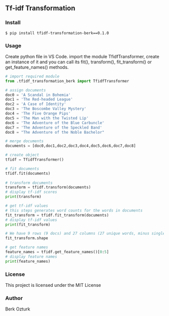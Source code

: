 ## Tf-idf Transformation


###  Install

```
$ pip install tfidf-transformation-berk==0.1.0
```


### Usage

Create python file in VS Code. import the module TfidfTransformer, create an instance of it and you can call its fit(), transform(), fit_transform() or get_feature_names() methods.

```python
# import required module
from .tfidf_transformation_berk import TfidfTransformer

# assign documents
doc0 = 'A Scandal in Bohemia'
doc1 = 'The Red-headed League'
doc2 = 'A Case of Identity'
doc3 = 'The Boscombe Valley Mystery'
doc4 = 'The Five Orange Pips'
doc5 = 'The Man with the Twisted Lip'
doc6 = 'The Adventure of the Blue Carbuncle'
doc7 = 'The Adventure of the Speckled Band'
doc8 = "The Adventure of the Noble Bachelor"

# merge documents
documents = [doc0,doc1,doc2,doc3,doc4,doc5,doc6,doc7,doc8]

# create object
tfidf = TfidfTransformer()

# fit documents 
tfidf.fit(documents)
 
# transform documents 
transform = tfidf.transform(documents)
# display tf-idf scores 
print(transform)

# get tf-idf values
# this steps generates word counts for the words in documents
fit_transform = tfidf.fit_transform(documents)
# display tf-idf values
print(fit_transform)

# We have 9 rows (9 docs) and 27 columns (27 unique words, minus single character words)
fit_transform.shape

# get feature names
feature_names = tfidf.get_feature_names()[0:5]
# display feature names
print(feature_names)
```


### License

This project is licensed under the MIT License


### Author

Berk Ozturk
